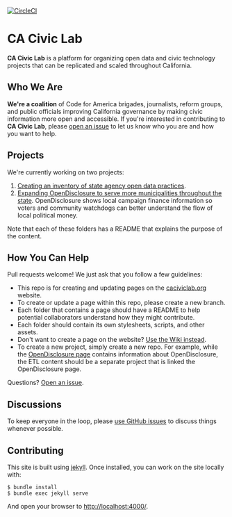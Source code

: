 [![CircleCI](https://circleci.com/gh/caciviclab/caciviclab.github.io.svg?style=svg)](https://circleci.com/gh/caciviclab/caciviclab.github.io)

CA Civic Lab
=============================

**CA Civic Lab** is a platform for organizing open data and civic technology projects that can be replicated and scaled throughout California.

## Who We Are
**We're a coalition** of Code for America brigades, journalists, reform groups, and public officials improving California governance by making civic information more open and accessible. If you're interested in contributing to **CA Civic Lab**, please [open an issue](/issues) to let us know who you are and how you want to help.

## Projects
We're currently working on two projects:

1. [Creating an inventory of state agency open data practices](/state-agencies). 
2. [Expanding OpenDisclosure to serve more municipalities throughout the state](/opendisclosure). OpenDisclosure shows local campaign finance information so voters and community watchdogs can better understand the flow of local political money.  

Note that each of these folders has a README that explains the purpose of the content.

## How You Can Help
Pull requests welcome! We just ask that you follow a few guidelines:

* This repo is for creating and updating pages on the [caciviclab.org](https://caciviclab.org/) website.
* To create or update a page within this repo, please create a new branch.
* Each folder that contains a page should have a README to help potential collaborators understand how they might contribute.
* Each folder should contain its own stylesheets, scripts, and other assets.
* Don't want to create a page on the website? [Use the Wiki instead](https://github.com/caciviclab/caciviclab.github.io/wiki).
* To create a new project, simply create a new repo. For example, while the [OpenDisclosure page](/opendisclosure) contains information about OpenDisclosure, the ETL content should be a separate project that is linked the OpenDisclosure page.

Questions? [Open an issue](https://github.com/caciviclab/caciviclab.github.io/issues).

## Discussions
To keep everyone in the loop, please [use GitHub issues](/issues) to discuss things whenever possible.

## Contributing

This site is built using [jekyll](http://jekyllrb.com/). Once installed, you can work on the site locally with:

    $ bundle install
    $ bundle exec jekyll serve

And open your browser to [http://localhost:4000/](http://localhost:4000/).
